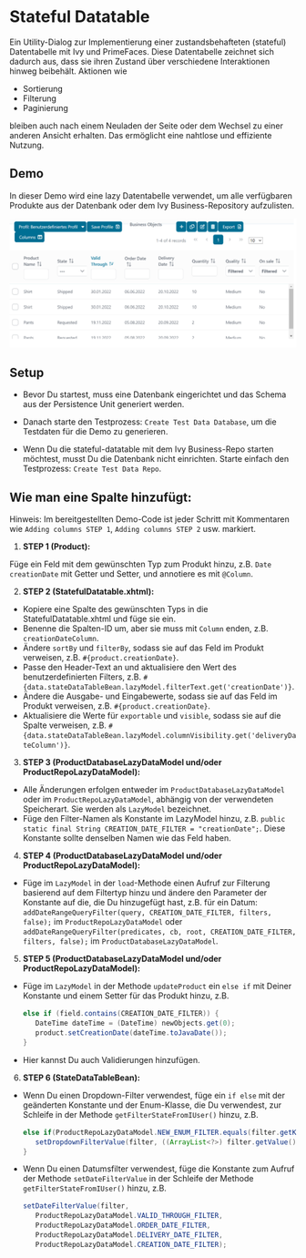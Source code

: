 # Stateful Datatable

Ein Utility-Dialog zur Implementierung einer zustandsbehafteten (stateful) Datentabelle mit Ivy und PrimeFaces. Diese Datentabelle zeichnet sich dadurch aus, dass sie ihren Zustand über verschiedene Interaktionen hinweg beibehält. Aktionen wie 

- Sortierung
- Filterung
- Paginierung

bleiben auch nach einem Neuladen der Seite oder dem Wechsel zu einer anderen Ansicht erhalten. Das ermöglicht eine nahtlose und effiziente Nutzung.

## Demo

In dieser Demo wird eine lazy Datentabelle verwendet, um alle verfügbaren Produkte aus der Datenbank oder dem Ivy Business-Repository aufzulisten.

![Liste der Produkte](DemoCapture.png "Liste der Produkte")

## Setup

- Bevor Du startest, muss eine Datenbank eingerichtet und das Schema aus der Persistence Unit generiert werden.
- Danach starte den Testprozess: `Create Test Data Database`, um die Testdaten für die Demo zu generieren.

- Wenn Du die stateful-datatable mit dem Ivy Business-Repo starten möchtest, musst Du die Datenbank nicht einrichten. Starte einfach den Testprozess: `Create Test Data Repo`.

## Wie man eine Spalte hinzufügt:

Hinweis: Im bereitgestellten Demo-Code ist jeder Schritt mit Kommentaren wie `Adding columns STEP 1`, `Adding columns STEP 2` usw. markiert.

1. **STEP 1 (Product):**

Füge ein Feld mit dem gewünschten Typ zum Produkt hinzu, z.B. `Date creationDate` mit Getter und Setter, und annotiere es mit `@Column`.

2. **STEP 2 (StatefulDatatable.xhtml):**

- Kopiere eine Spalte des gewünschten Typs in die StatefulDatatable.xhtml und füge sie ein.
- Benenne die Spalten-ID um, aber sie muss mit `Column` enden, z.B. `creationDateColumn`.
- Ändere `sortBy` und `filterBy`, sodass sie auf das Feld im Produkt verweisen, z.B. `#{product.creationDate}`.
- Passe den Header-Text an und aktualisiere den Wert des benutzerdefinierten Filters, z.B. `#{data.stateDataTableBean.lazyModel.filterText.get('creationDate')}`.
- Ändere die Ausgabe- und Eingabewerte, sodass sie auf das Feld im Produkt verweisen, z.B. `#{product.creationDate}`.
- Aktualisiere die Werte für `exportable` und `visible`, sodass sie auf die Spalte verweisen, z.B. `#{data.stateDataTableBean.lazyModel.columnVisibility.get('deliveryDateColumn')}`.

3. **STEP 3 (ProductDatabaseLazyDataModel und/oder ProductRepoLazyDataModel):**

- Alle Änderungen erfolgen entweder im `ProductDatabaseLazyDataModel` oder im `ProductRepoLazyDataModel`, abhängig von der verwendeten Speicherart. Sie werden als `LazyModel` bezeichnet.
- Füge den Filter-Namen als Konstante im LazyModel hinzu, z.B. `public static final String CREATION_DATE_FILTER = "creationDate";`. Diese Konstante sollte denselben Namen wie das Feld haben.

4. **STEP 4 (ProductDatabaseLazyDataModel und/oder ProductRepoLazyDataModel):**

- Füge im `LazyModel` in der `load`-Methode einen Aufruf zur Filterung basierend auf dem Filtertyp hinzu und ändere den Parameter der Konstante auf die, die Du hinzugefügt hast, z.B. für ein Datum: `addDateRangeQueryFilter(query, CREATION_DATE_FILTER, filters, false);` im `ProductRepoLazyDataModel` oder `addDateRangeQueryFilter(predicates, cb, root, CREATION_DATE_FILTER, filters, false);` im `ProductDatabaseLazyDataModel`.

5. **STEP 5 (ProductDatabaseLazyDataModel und/oder ProductRepoLazyDataModel):**

- Füge im `LazyModel` in der Methode `updateProduct` ein `else if` mit Deiner Konstante und einem Setter für das Produkt hinzu, z.B.

   ```java
   else if (field.contains(CREATION_DATE_FILTER)) {
      DateTime dateTime = (DateTime) newObjects.get(0);
      product.setCreationDate(dateTime.toJavaDate());
   }
   ```

- Hier kannst Du auch Validierungen hinzufügen.

6. **STEP 6 (StateDataTableBean):**

- Wenn Du einen Dropdown-Filter verwendest, füge ein `if else` mit der geänderten Konstante und der Enum-Klasse, die Du verwendest, zur Schleife in der Methode `getFilterStateFromIUser()` hinzu, z.B.

   ```java
   else if(ProductRepoLazyDataModel.NEW_ENUM_FILTER.equals(filter.getKey())) {
      setDropdownFilterValue(filter, ((ArrayList<?>) filter.getValue()).size(), NewEnum.class);
   }
   ```

- Wenn Du einen Datumsfilter verwendest, füge die Konstante zum Aufruf der Methode `setDateFilterValue` in der Schleife der Methode `getFilterStateFromIUser()` hinzu, z.B.

   ```java
   setDateFilterValue(filter, 
      ProductRepoLazyDataModel.VALID_THROUGH_FILTER,
      ProductRepoLazyDataModel.ORDER_DATE_FILTER,
      ProductRepoLazyDataModel.DELIVERY_DATE_FILTER,
      ProductRepoLazyDataModel.CREATION_DATE_FILTER);
   ```
